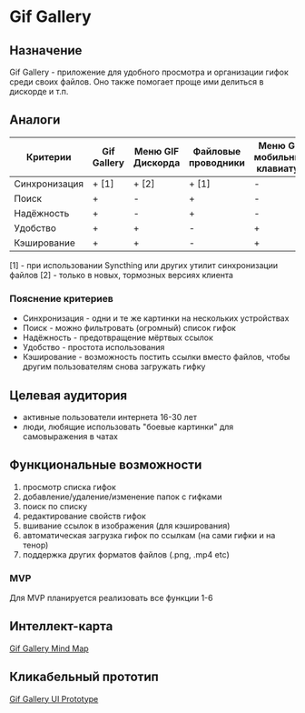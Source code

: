 # Gif Gallery
## Назначение
Gif Gallery - приложение для удобного просмотра и организации гифок среди своих файлов. Оно также помогает проще ими делиться в дискорде и т.п.
## Аналоги
| Критерии      | Gif Gallery | Меню GIF Дискорда | Файловые проводники | Меню GIF мобильных клавиатур |
| ------------- | ----------- | ----------------- | ------------------- | ---------------------------- |
| Синхронизация | + [1]       | + [2]             | + [1]               | -                            |
| Поиск         | +           | -                 | +                   | -                            |
| Надёжность    | +           | -                 | +                   | -                            |
| Удобство      | +           | +                 | -                   | +                            |
| Кэширование   | +           | +                 | -                   | +                            |
[1] - при использовании Syncthing или других утилит синхронизации файлов
[2] - только в новых, тормозных версиях клиента
### Пояснение критериев
- Синхронизация - одни и те же картинки на нескольких устройствах
- Поиск - можно фильтровать (огромный) список гифок
- Надёжность - предотвращение мёртвых ссылок
- Удобство - простота использования
- Кэширование - возможность постить ссылки вместо файлов, чтобы другим пользователям снова загружать гифку
## Целевая аудитория
- активные пользователи интернета 16-30 лет
- люди, любящие использовать "боевые картинки" для самовыражения в чатах
## Функциональные возможности
1. просмотр списка гифок
2. добавление/удаление/изменение папок с гифками
3. поиск по списку
4. редактирование свойств гифок
5. вшивание ссылок в изображения (для кэширования)
6. автоматическая загрузка гифок по ссылкам (на сами гифки и на тенор)
7. поддержка других форматов файлов (.png, .mp4 etc)
### MVP
Для MVP планируется реализовать все функции 1-6
## Интеллект-карта
[Gif Gallery Mind Map](https://www.figma.com/file/6BXGMRsITIxxFbPQKJlr1r/Gif-Gallery-Mind-Map?type=whiteboard&node-id=0%3A1&t=JBpyHPjxCBZDL9fQ-1)
## Кликабельный прототип
[Gif Gallery UI Prototype](https://www.figma.com/proto/SmpYlvoYV0iXqiNPj5vdsx/Gif-Gallery-UI?type=design&node-id=28-94&t=PT0qtqDzNpnJGTP2-0&scaling=min-zoom&page-id=0%3A1&starting-point-node-id=8%3A7)
